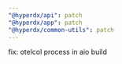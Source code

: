 ```yaml
---
"@hyperdx/api": patch
"@hyperdx/app": patch
"@hyperdx/common-utils": patch
---
```


fix: otelcol process in aio build
